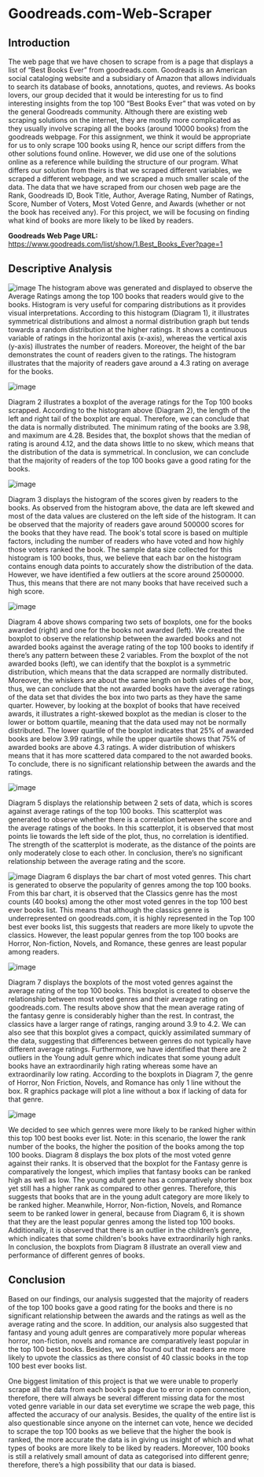 # Goodreads.com-Web-Scraper

## Introduction

The web page that we have chosen to scrape from is a page that displays a list of  “Best Books Ever” from goodreads.com. Goodreads is an American social cataloging website and a subsidiary of Amazon that allows individuals to search its database of books, annotations, quotes, and reviews. As books lovers, our group decided that it would be interesting for us to find interesting insights from the top 100 “Best Books Ever” that was voted on by the general Goodreads community. Although there are existing web scraping solutions on the internet, they are mostly more complicated as they usually involve scraping all the books (around 10000 books) from the goodreads webpage. For this assignment, we think it would be appropriate for us to only scrape 100 books using R, hence our script differs from the other solutions found online. However, we did use one of the solutions online as a reference while building the structure of our program. What differs our solution from theirs is that we scraped different variables, we scraped a different webpage, and we scraped a much smaller scale of the data. The data that we have scraped from our chosen web page are the Rank, Goodreads ID, Book Title, Author, Average Rating, Number of Ratings, Score, Number of Voters, Most Voted Genre, and Awards (whether or not the book has received any). For this project, we will be focusing on finding what kind of books are more likely to be liked by readers.

**Goodreads Web Page URL:** https://www.goodreads.com/list/show/1.Best_Books_Ever?page=1

## Descriptive Analysis

![image](https://user-images.githubusercontent.com/69787181/187073469-35a9bf9d-7506-4100-bf90-dba3fd36401c.png)
The histogram above was generated and displayed to observe the Average Ratings among the top 100 books that readers would give to the books. Histogram is very useful for comparing distributions as it provides visual interpretations. According to this histogram (Diagram 1), it illustrates symmetrical distributions and almost a normal distribution graph but tends towards a random distribution at the higher ratings. It shows a continuous variable of ratings in the horizontal axis (x-axis), whereas the vertical axis (y-axis) illustrates the number of readers. Moreover, the height of the bar demonstrates the count of readers given to the ratings. The histogram illustrates that the majority of readers gave around a 4.3 rating on average for the books.

![image](https://user-images.githubusercontent.com/69787181/187073480-aac58851-4c6f-4f70-8d3f-c61bae83c34f.png)

Diagram 2 illustrates a boxplot of the average ratings for the Top 100 books scrapped. According to the histogram above (Diagram 2), the length of the left and right tail of the boxplot are equal. Therefore, we can conclude that the data is normally distributed. The minimum rating of the books are 3.98, and maximum are 4.28. Besides that, the boxplot shows that the median of rating is around 4.12, and the data shows little to no skew, which means that the distribution of the data is symmetrical. In conclusion, we can conclude that the majority of readers of the top 100 books gave a good rating for the books.

![image](https://user-images.githubusercontent.com/69787181/187073490-f357a4d3-524f-46d7-b1fb-89a7d4154d24.png)

Diagram 3 displays the histogram of the scores given by readers to the books. As observed from the histogram above, the data are left skewed and most of the data values are clustered on the left side of the histogram. It can be observed that the majority of readers gave around 500000 scores for the books that they have read. The book's total score is based on multiple factors, including the number of readers who have voted and how highly those voters ranked the book. The sample data size collected for this histogram is 100 books, thus, we believe that each bar on the histogram contains enough data points to accurately show the distribution of the data. However, we have identified a few outliers at the score around 2500000. Thus, this means that there are not many books that have received such a high score. 

![image](https://user-images.githubusercontent.com/69787181/187073499-0e426af0-64a7-4cc9-8b59-c6498bfa67a5.png)

Diagram 4 above shows comparing two sets of boxplots, one for the books awarded (right) and one for the books not awarded (left). We created the boxplot to observe the relationship between the awarded books and not awarded books against the average rating of the top 100 books to identify if there’s any pattern between these 2 variables. From the boxplot of the not awarded books (left), we can identify that the boxplot is a symmetric distribution, which means that the data scrapped are normally distributed. Moreover, the whiskers are about the same length on both sides of the box, thus, we can conclude that the not awarded books have the average ratings of the data set that divides the box into two parts as they have the same quarter. However, by looking at the boxplot of books that have received awards, it illustrates a right-skewed boxplot as the median is closer to the lower or bottom quartile, meaning that the data used may not be normally distributed. The lower quartile of the boxplot indicates that 25% of awarded books are below 3.99 ratings, while the upper quartile shows that 75% of awarded books are above 4.3 ratings. A wider distribution of whiskers means that it has more scattered data compared to the not awarded books. To conclude, there is no significant relationship between the awards and the ratings.

![image](https://user-images.githubusercontent.com/69787181/187073514-cc53b44d-5b85-4f35-80f8-c0ba03306685.png)

Diagram 5 displays the relationship between 2 sets of data,  which is scores against average ratings of the top 100 books. This scatterplot was generated to observe whether there is a correlation between the score and the average ratings of the books. In this scatterplot, it is observed that most points lie towards the left side of the plot, thus, no correlation is identified. The strength of the scatterplot is moderate, as the distance of the points are only moderately close to each other.  In conclusion, there’s no significant relationship between the average rating and the score.

![image](https://user-images.githubusercontent.com/69787181/187073533-11fc6881-588a-4042-9fda-e5e9c3ce40a7.png)
Diagram 6 displays the bar chart of most voted genres. This chart is generated to observe the popularity of genres among the top 100 books. From this bar chart, it is observed that the Classics genre has the most counts (40 books) among the other most voted genres in the top 100 best ever books list. This means that although the classics genre is underrepresented on goodreads.com, it is highly represented in the Top 100 best ever books list, this suggests that readers are more likely to upvote the classics. However, the least popular genres from the top 100 books are Horror, Non-fiction, Novels, and Romance, these genres are least popular among readers.

![image](https://user-images.githubusercontent.com/69787181/187073545-919a6938-28ff-4e5e-8ca3-f39b3182214d.png)

Diagram 7 displays the boxplots of the most voted genres against the average rating of the top 100 books. This boxplot is created to observe the relationship between most voted genres and their average rating on goodreads.com. The results above show that the mean average rating of the fantasy genre is considerably higher than the rest. In contrast, the classics have a larger range of ratings, ranging around 3.9 to 4.2. We can also see that this boxplot gives a compact, quickly assimilated summary of the data, suggesting that differences between genres do not typically have different average ratings. Furthermore, we have identified that there are 2 outliers in the Young adult genre which indicates that some young adult books have an extraordinarily high rating whereas some have an extraordinarily low rating. According to the boxplots in Diagram 7, the genre of Horror, Non Friction, Novels, and Romance has only 1 line without the box. R graphics package will plot a line without a box if lacking of data for that genre.

![image](https://user-images.githubusercontent.com/69787181/187073566-7fd49705-0c6c-455d-9fdc-0a21edea0bd8.png)

We decided to see which genres were more likely to be ranked higher within this top 100 best books ever list. Note: in this scenario, the lower the rank number of the books, the higher the position of the books among the top 100 books. Diagram 8 displays the box plots of the most voted genre against their ranks. It is observed that the boxplot for the Fantasy genre is comparatively the longest, which implies that fantasy books can be ranked high as well as low. The young adult genre has a comparatively shorter box yet still has a higher rank as compared to other genres. Therefore, this suggests that books that are in the young adult category are more likely to be ranked higher. Meanwhile, Horror, Non-fiction, Novels, and Romance seem to be ranked lower in general, because from Diagram 6, it is shown that they are the least popular genres among the listed top 100 books. Additionally, it is observed that there is an outlier in the children’s genre, which indicates that some children's books have extraordinarily high ranks. In conclusion, the boxplots from Diagram 8 illustrate an overall view and performance of different genres of books.

## Conclusion

Based on our findings, our analysis suggested that the majority of readers of the top 100 books gave a good rating for the books and there is no significant relationship between the awards and the ratings as well as the average rating and the score. In addition, our analysis also suggested that fantasy and young adult genres are comparatively more popular whereas horror, non-fiction, novels and romance are comparatively least popular in the top 100 best books. Besides, we also found out that readers are more likely to upvote the classics as there consist of 40 classic books in the top 100 best ever books list.

One biggest limitation of this project is that we were unable to properly scrape all the data from each book’s page due to error in open connection, therefore, there will always be several different missing data for the most voted genre variable in our data set everytime we scrape the web page, this affected the accuracy of our analysis. Besides, the quality of the entire list is also questionable since anyone on the internet can vote, hence we decided to scrape the top 100 books as we believe that the higher the book is ranked, the more accurate the data is in giving us insight of which and what types of books are more likely to be liked by readers. Moreover, 100 books is still a relatively small amount of data as categorised into different genre; therefore, there’s a high possibility that our data is biased. 













